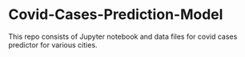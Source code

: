 # Covid-Cases-Prediction-Model
This repo consists of Jupyter notebook and data files for covid cases predictor for various cities.
